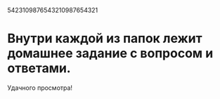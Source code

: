 5423109876543210987654321

# Внутри каждой из папок лежит домашнее задание с вопросом и ответами.
Удачного просмотра!
